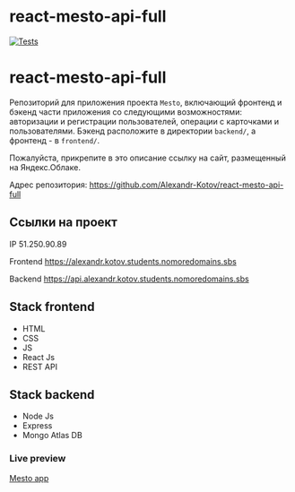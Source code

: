 # react-mesto-api-full

[![Tests](https://github.com/Alexandr-Kotov/react-mesto-api-full/actions/workflows/tests.yml/badge.svg)](https://github.com/Alexandr-Kotov/react-mesto-api-full/actions/workflows/tests.yml)
# react-mesto-api-full
Репозиторий для приложения проекта `Mesto`, включающий фронтенд и бэкенд части приложения со следующими возможностями: авторизации и регистрации пользователей, операции с карточками и пользователями. Бэкенд расположите в директории `backend/`, а фронтенд - в `frontend/`. 
  
Пожалуйста, прикрепите в это описание ссылку на сайт, размещенный на Яндекс.Облаке.

Адрес репозитория: https://github.com/Alexandr-Kotov/react-mesto-api-full

## Ссылки на проект

IP 51.250.90.89

Frontend https://alexandr.kotov.students.nomoredomains.sbs

Backend https://api.alexandr.kotov.students.nomoredomains.sbs

## Stack frontend
- HTML
- CSS
- JS
- React Js
- REST API

## Stack backend
- Node Js
- Express
- Mongo Atlas DB

### Live preview
[Mesto app](https://alexandr.kotov.students.nomoredomains.sbs/)